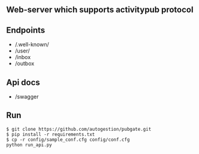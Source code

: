 
## Web-server which supports activitypub protocol


## Endpoints

 - /.well-known/
 - /user/
 - /inbox
 - /outbox

## Api docs

 - /swagger

## Run

```shell
$ git clone https://github.com/autogestion/pubgate.git
$ pip install -r requirements.txt
$ cp -r config/sample_conf.cfg config/conf.cfg
python run_api.py
```